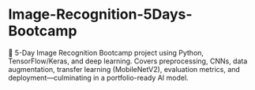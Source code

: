 # Image-Recognition-5Days-Bootcamp
🚀 5-Day Image Recognition Bootcamp project using Python, TensorFlow/Keras, and deep learning. Covers preprocessing, CNNs, data augmentation, transfer learning (MobileNetV2), evaluation metrics, and deployment—culminating in a portfolio-ready AI model.
